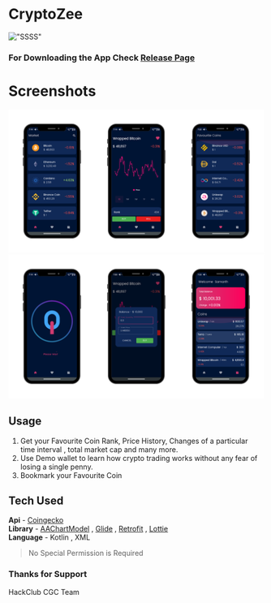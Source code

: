 # CryptoZee
!["SSSS"](./images/about.png)

### For Downloading the App Check [Release Page](https://github.com/sinhasamarth/CryptoZee/releases/) 

# Screenshots
!["SSSS"](./images/screenshots1.png)
!["SSSS"](./images/screenshots2.png)

## Usage 
1. Get your Favourite Coin Rank, Price  History, Changes of a particular time interval , total market cap and many more.
2. Use Demo wallet to learn how crypto trading works without any fear of losing a single penny.
3. Bookmark your Favourite Coin 
## Tech Used
**Api** - [Coingecko](https://www.coingecko.com/en/api) <br>
**Library** -   [AAChartModel](https://github.com/AAChartModel/AAChartKit) ,
[Glide](https://github.com/bumptech/glide) , 
[Retrofit](https://github.com/square/retrofit) ,
[Lottie](https://github.com/airbnb/lottie)<br>
**Language** - Kotlin , XML

>No Special Permission is Required 

### Thanks for Support
  HackClub CGC Team 


 
